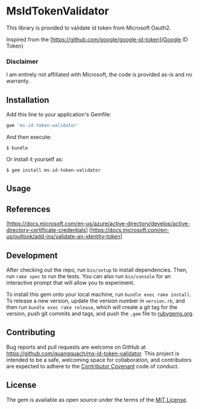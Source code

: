 # MsIdTokenValidator

This library is provided to validate id token from Microsoft Oauth2.

Inspired from the [https://github.com/google/google-id-token](Google ID Token)

### Disclaimer
I am entirely not affiliated with Microsoft, the code is provided as-is and no warranty.

## Installation

Add this line to your application's Gemfile:

```ruby
gem 'ms-id-token-validator'
```

And then execute:

    $ bundle

Or install it yourself as:

    $ gem install ms-id-token-validator

## Usage



## References

[https://docs.microsoft.com/en-us/azure/active-directory/develop/active-directory-certificate-credentials]
[https://docs.microsoft.com/en-us/outlook/add-ins/validate-an-identity-token]

## Development

After checking out the repo, run `bin/setup` to install dependencies. Then, run `rake spec` to run the tests. You can also run `bin/console` for an interactive prompt that will allow you to experiment.

To install this gem onto your local machine, run `bundle exec rake install`. To release a new version, update the version number in `version.rb`, and then run `bundle exec rake release`, which will create a git tag for the version, push git commits and tags, and push the `.gem` file to [rubygems.org](https://rubygems.org).

## Contributing

Bug reports and pull requests are welcome on GitHub at https://github.com/quangquach/ms-id-token-validator. This project is intended to be a safe, welcoming space for collaboration, and contributors are expected to adhere to the [Contributor Covenant](http://contributor-covenant.org) code of conduct.

## License

The gem is available as open source under the terms of the [MIT License](http://opensource.org/licenses/MIT).
